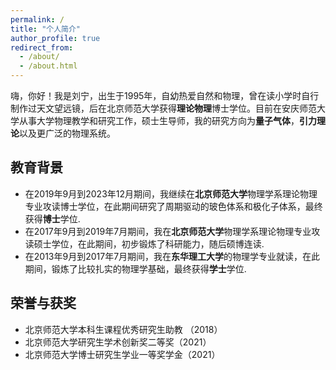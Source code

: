 ```yaml
---
permalink: /
title: "个人简介"
author_profile: true
redirect_from: 
  - /about/
  - /about.html
---
```


嗨，你好！我是刘宁，出生于1995年，自幼热爱自然和物理，曾在读小学时自行制作过天文望远镜，后在北京师范大学获得**理论物理**博士学位。目前在安庆师范大学从事大学物理教学和研究工作，硕士生导师，我的研究方向为**量子气体**，**引力理论**以及更广泛的物理系统。

教育背景
------

* 在2019年9月到2023年12月期间，我继续在**北京师范大学**物理学系理论物理专业攻读博士学位，在此期间研究了周期驱动的玻色体系和极化子体系，最终获得**博士**学位.
* 在2017年9月到2019年7月期间，我在**北京师范大学**物理学系理论物理专业攻读硕士学位，在此期间，初步锻炼了科研能力，随后硕博连读.
* 在2013年9月到2017年7月期间，我在**东华理工大学**的物理学专业就读，在此期间，锻炼了比较扎实的物理学基础，最终获得**学士**学位.


荣誉与获奖
------
* 北京师范大学本科生课程优秀研究生助教 （2018）
* 北京师范大学研究生学术创新奖二等奖（2021）
* 北京师范大学博士研究生学业一等奖学金（2021）
